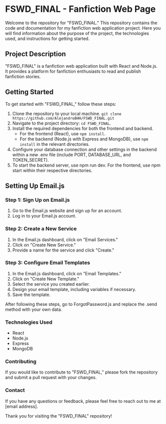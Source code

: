 # **FSWD_FINAL - Fanfiction Web Page**

Welcome to the repository for "FSWD_FINAL." This repository contains the code and documentation for my fanfiction web application project. Here you will find information about the purpose of the project, the technologies used, and instructions for getting started.

## Project Description

"FSWD_FINAL" is a fanfiction web application built with React and Node.js. It provides a platform for fanfiction enthusiasts to read and publish fanfiction stories.

## Getting Started

To get started with "FSWD_FINAL," follow these steps:

1. Clone the repository to your local machine.
  `git clone https://github.com/AlejandroBHH/FSWD_FINAL.git`
3. Navigate to the project directory: `cd FSWD_FINAL`.
4. Install the required dependencies for both the frontend and backend.
   - For the frontend (React), use `npm install`.
   - For the backend (Node.js with Express and MongoDB), use `npm install` in the relevant directories.
5. Configure your database connection and other settings in the backend within a new .env file (include PORT, DATABASE_URL, and TOKEN_SECRET).
6. To start the backend server, use npm run dev. For the frontend, use npm start within their respective directories.

## Setting Up Email.js

### **Step 1**: Sign Up on Email.js
1. Go to the Email.js website and sign up for an account.
2. Log in to your Email.js account.


### **Step 2**: Create a New Service
1. In the Email.js dashboard, click on "Email Services."
2. Click on "Create New Service."
3. Provide a name for the service and click "Create."

### **Step 3**: Configure Email Templates
1. In the Email.js dashboard, click on "Email Templates."
2. Click on "Create New Template."
3. Select the service you created earlier.
4. Design your email template, including variables if necessary.
5. Save the template.

After following these steps, go to ForgotPassword.js and replace the .send method with your own data.


### Technologies Used

- React
- Node.js
- Express
- MongoDB


### Contributing
If you would like to contribute to "FSWD_FINAL," please fork the repository and submit a pull request with your changes.

### Contact

If you have any questions or feedback, please feel free to reach out to me at [email address].

Thank you for visiting the "FSWD_FINAL" repository!
